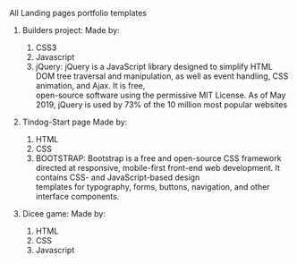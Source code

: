 All Landing pages portfolio templates 

1. Builders project:
Made by:
      1. CSS3
      2. Javascript
      3. jQuery: jQuery is a JavaScript library designed to simplify HTML DOM tree traversal and manipulation, as well as event handling, CSS animation, and Ajax. It is free,  
                  open-source software using the permissive MIT License. As of May 2019, jQuery is used by 73% of the 10 million most popular websites

2. Tindog-Start page
  Made by:
    1. HTML
    2. CSS
    3. BOOTSTRAP: Bootstrap is a free and open-source CSS framework directed at responsive, mobile-first front-end web development. It contains CSS- and JavaScript-based design    
                templates for typography, forms, buttons, navigation, and other interface components.

3. Dicee game:
  Made by:
    1. HTML
    2. CSS
    3. Javascript
  
